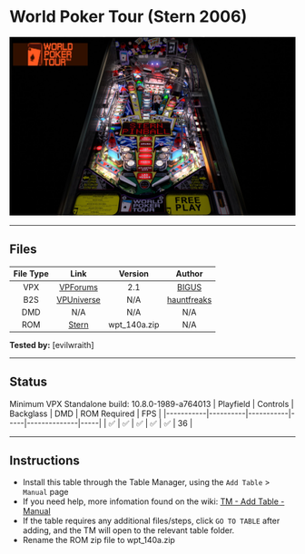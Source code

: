 # World Poker Tour (Stern 2006)

![Table Preview](../../images/vpx-wpt.jpg)

---

## Files
| File Type | Link | Version | Author |
|:---------:|:----:|:-------:|:------:|
| VPX | [VPForums](https://www.vpforums.org/index.php?app=downloads&showfile=16725) | 2.1 | [BIGUS](https://www.vpforums.org/index.php?showuser=107629) |
| B2S | [VPUniverse](https://vpuniverse.com/files/file/13756-world-poker-tour-stern-2006-alt-b2s-with-full-dmd/) | N/A | [hauntfreaks](https://vpuniverse.com/profile/5216-hauntfreaks/) |
| DMD | N/A | N/A | N/A |
| ROM | [Stern](https://sternpinball.com/game/world-poker-tour/) | wpt_140a.zip | N/A |

**Tested by:** [evilwraith]

---

## Status 
Minimum VPX Standalone build: 10.8.0-1989-a764013
| Playfield | Controls | Backglass | DMD | ROM Required | FPS | 
|-----------|----------|-----------|-----|--------------|-----|
| :white_check_mark: | :white_check_mark: | :white_check_mark: | :white_check_mark: | :white_check_mark: | 36 |

---

## Instructions

- Install this table through the Table Manager, using the `Add Table` > `Manual` page
- If you need help, more infomation found on the wiki: [TM - Add Table - Manual](https://github.com/LegendsUnchained/vpx-standalone-alp4k/wiki/%5B04%5D-%F0%9F%A7%A1-TM-%E2%80%90-Other-Features#add-table---manual)
- If the table requires any additional files/steps, click `GO TO TABLE` after adding, and the TM will open to the relevant table folder.
- Rename the ROM zip file to wpt_140a.zip

